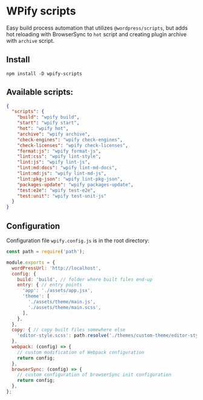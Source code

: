 # WPify scripts

Easy build process automation that utilizes `@wordpress/scripts`, but adds hot reloading with BrowserSync to `hot` script and creating plugin archive with `archive` script.

## Install

`npm install -D wpify-scripts`

## Available scripts:

```json
{
  "scripts": {
    "build": "wpify build",
    "start": "wpify start",
    "hot": "wpify hot",
    "archive": "wpify archive",
    "check-engines": "wpify check-engines",
    "check-licenses": "wpify check-licenses",
    "format:js": "wpify format-js",
    "lint:css": "wpify lint-style",
    "lint:js": "wpify lint-js",
    "lint:md:docs": "wpify lint-md-docs",
    "lint:md:js": "wpify lint-md-js",
    "lint:pkg-json": "wpify lint-pkg-json",
    "packages-update": "wpify packages-update",
    "test:e2e": "wpify test-e2e",
    "test:unit": "wpify test-unit-js"
  }
}
```

## Configuration

Configuration file `wpify.config.js` is in the root directory:

```js
const path = require('path');

module.exports = {
  wordPressUrl: 'http://localhost',
  config: {
    build: 'build', // folder where built files end-up
    entry: { // entry points
      'app': './assets/app.jsx',
      'theme': [
        './assets/theme/main.js',
        './assets/theme/main.scss',
      ],
    },
  },
  copy: { // copy built files somewhere else
    'editor-style.scss': path.resolve('./themes/custom-theme/editor-style.css'),
  },
  webpack: (config) => {
    // custom modification of Webpack configuration
    return config;
  },
  browserSync: (config) => {
    // custom configuration of browserSync init configuration
    return config;
  },
};

```
